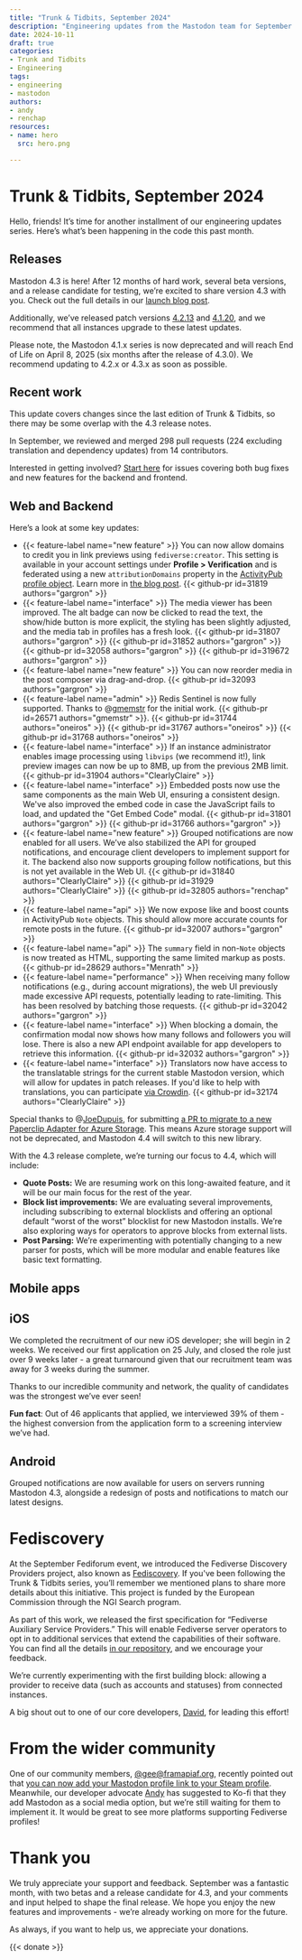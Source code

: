 ```yaml
---
title: "Trunk & Tidbits, September 2024"
description: "Engineering updates from the Mastodon team for September 2024. Behind-the-scenes of the 4.3 release."
date: 2024-10-11
draft: true
categories:
- Trunk and Tidbits
- Engineering
tags:
- engineering
- mastodon
authors:
- andy
- renchap
resources:
- name: hero
  src: hero.png

---
```


# Trunk & Tidbits, September 2024

Hello, friends! It’s time for another installment of our engineering updates series. Here’s what’s been happening in the code this past month.

## Releases

Mastodon 4.3 is here! After 12 months of hard work, several beta versions, and a release candidate for testing, we’re excited to share version 4.3 with you. Check out the full details in our [launch blog post](https://blog.joinmastodon.org/2024/10/mastodon-4.3/).

Additionally, we’ve released patch versions [4.2.13](https://github.com/mastodon/mastodon/releases/tag/v4.2.13) and [4.1.20](https://github.com/mastodon/mastodon/releases/tag/v4.1.20), and we recommend that all instances upgrade to these latest updates.

Please note, the Mastodon 4.1.x series is now deprecated and will reach End of Life on April 8, 2025 (six months after the release of 4.3.0). We recommend updating to 4.2.x or 4.3.x as soon as possible.

## Recent work

This update covers changes since the last edition of Trunk & Tidbits, so there may be some overlap with the 4.3 release notes.

In September, we reviewed and merged 298 pull requests (224 excluding translation and dependency updates) from 14 contributors.

Interested in getting involved? [Start here](https://github.com/mastodon/mastodon/issues/30167) for issues covering both bug fixes and new features for the backend and frontend.

## Web and Backend

Here’s a look at some key updates:

<div class="features-list">

- {{< feature-label name="new feature" >}} You can now allow domains to credit you in link previews using `fediverse:creator`. This setting is available in your account settings under **Profile > Verification** and is federated using a new `attributionDomains` property in the [ActivityPub profile object](https://docs.joinmastodon.org/spec/activitypub/#properties-used-1). Learn more in [the blog post](https://blog.joinmastodon.org/2024/07/highlighting-journalism-on-mastodon/). {{< github-pr id=31819 authors="gargron" >}}
- {{< feature-label name="interface" >}} The media viewer has been improved. The alt badge can now be clicked to read the text, the show/hide button is  more explicit, the styling has been slightly adjusted, and the media tab in profiles has a fresh look. {{< github-pr id=31807 authors="gargron" >}} {{< github-pr id=31852 authors="gargron" >}} {{< github-pr id=32058 authors="gargron" >}} {{< github-pr id=319672 authors="gargron" >}}
- {{< feature-label name="new feature" >}} You can now reorder media in the post composer via drag-and-drop. {{< github-pr id=32093 authors="gargron" >}}
- {{< feature-label name="admin" >}} Redis Sentinel is now fully supported. Thanks to @[gmemstr](https://github.com/gmemstr) for the initial work. {{< github-pr id=26571 authors="gmemstr" >}}. {{< github-pr id=31744 authors="oneiros" >}} {{< github-pr id=31767 authors="oneiros" >}} {{< github-pr id=31768 authors="oneiros" >}}
- {{< feature-label name="interface" >}} If an instance administrator enables image processing using `libvips` (we recommend it!), link preview images can now be up to 8MB, up from the previous 2MB limit. {{< github-pr id=31904 authors="ClearlyClaire" >}}
- {{< feature-label name="interface" >}} Embedded posts now use the same components as the main Web UI, ensuring a consistent design. We've also improved the embed code in case the JavaScript fails to load, and updated the "Get Embed Code" modal. {{< github-pr id=31801 authors="gargron" >}} {{< github-pr id=31766 authors="gargron" >}}
- {{< feature-label name="new feature" >}} Grouped notifications are now enabled for all users. We’ve also stabilized the API for grouped notifications, and encourage client developers to implement support for it. The backend also now supports grouping follow notifications, but this is not yet available in the Web UI. {{< github-pr id=31840 authors="ClearlyClaire" >}} {{< github-pr id=31929 authors="ClearlyClaire" >}} {{< github-pr id=32805 authors="renchap" >}}
- {{< feature-label name="api" >}} We now expose like and boost counts in ActivityPub `Note` objects. This should allow more accurate counts for remote posts in the future. {{< github-pr id=32007 authors="gargron" >}}
- {{< feature-label name="api" >}} The `summary` field in non-`Note` objects is now treated as HTML, supporting the same limited markup as posts. {{< github-pr id=28629 authors="Menrath" >}}
- {{< feature-label name="performance" >}} When receiving many follow notifications (e.g., during account migrations), the web UI previously made excessive API requests, potentially leading to rate-limiting. This has been resolved by batching those requests. {{< github-pr id=32042 authors="gargron" >}}
- {{< feature-label name="interface" >}} When blocking a domain, the confirmation modal now shows how many follows and followers you will lose. There is also a new API endpoint available for app developers to retrieve this information. {{< github-pr id=32032 authors="gargron" >}}
- {{< feature-label name="interface" >}} Translators now have access to the translatable strings for the current stable Mastodon version, which will allow for updates in patch releases. If you'd like to help with translations, you can participate [via Crowdin](https://crowdin.com/project/mastodon). {{< github-pr id=32174 authors="ClearlyClaire" >}}

</div>

Special thanks to @[JoeDupuis](https://github.com/JoeDupuis), for submitting [a PR to migrate to a new Paperclip Adapter for Azure Storage](https://github.com/mastodon/mastodon/pull/32080). This means Azure storage support will not be deprecated, and Mastodon 4.4 will switch to this new library.

With the 4.3 release complete, we’re turning our focus to 4.4, which will include:

- **Quote Posts:** We are resuming work on this long-awaited feature, and it will be our main focus for the rest of the year.
- **Block list improvements:** We are evaluating several improvements, including subscribing to external blocklists and offering an optional default “worst of the worst” blocklist for new Mastodon installs. We’re also exploring ways for operators to approve blocks from external lists.
- **Post Parsing:** We’re experimenting with potentially changing to a new parser for posts, which will be more modular and enable features like basic text formatting.

## Mobile apps

## iOS

We completed the recruitment of our new iOS developer; she will begin in 2 weeks. We received our first application on 25 July, and closed the role just over 9 weeks later - a great turnaround given that our recruitment team was away for 3 weeks during the summer.

Thanks to our incredible community and network, the quality of candidates was the strongest we’ve ever seen!

**Fun fact**: Out of 46 applicants that applied, we interviewed 39% of them - the highest conversion from the application form to a screening interview we’ve had.

## Android

Grouped notifications are now available for users on servers running Mastodon 4.3, alongside a redesign of posts and notifications to match our latest designs.

# Fediscovery

At the September Fediforum event, we introduced the Fediverse Discovery Providers project, also known as [Fediscovery](https://www.fediscovery.org/). If you've been following the Trunk & Tidbits series, you’ll remember we mentioned plans to share more details about this initiative. This project is funded by the European Commission through the NGI Search program.

As part of this work, we released the first specification for “Fediverse Auxiliary Service Providers.” This will enable Fediverse server operators to opt in to additional services that extend the capabilities of their software. You can find all the details [in our repository](https://github.com/mastodon/fediverse_auxiliary_service_provider_specifications), and we encourage your feedback.

We’re currently experimenting with the first building block: allowing a provider to receive data (such as accounts and statuses) from connected instances.

A big shout out to one of our core developers, [David](https://upp2.com/@dave), for leading this effort!

# From the wider community

One of our community members, [@gee@framapiaf.org](https://framapiaf.org/@gee/), recently pointed out that [you can now add your Mastodon profile link to your Steam profile](https://framapiaf.org/@gee/113236663066085795). Meanwhile, our developer advocate [Andy](https://macaw.social/@andypiper) has suggested to Ko-fi that they add Mastodon as a social media option, but we’re still waiting for them to implement it. It would be great to see more platforms supporting Fediverse profiles!

# Thank you

We truly appreciate your support and feedback. September was a fantastic month, with two betas and a release candidate for 4.3, and your comments and input helped to shape the final release. We hope you enjoy the new features and improvements - we’re already working on more for the future.

As always, if you want to help us, we appreciate your donations.

{{< donate >}}
